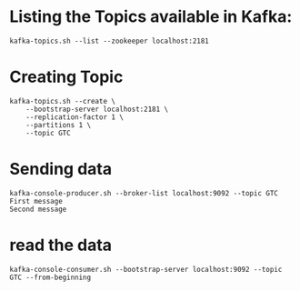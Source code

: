 # Listing the Topics available in Kafka:
```
kafka-topics.sh --list --zookeeper localhost:2181
```

# Creating Topic 
```
kafka-topics.sh --create \
    --bootstrap-server localhost:2181 \
    --replication-factor 1 \
    --partitions 1 \
    --topic GTC
```

# Sending data 
```
kafka-console-producer.sh --broker-list localhost:9092 --topic GTC
First message
Second message

```

# read the data 
```
kafka-console-consumer.sh --bootstrap-server localhost:9092 --topic GTC --from-beginning
```
